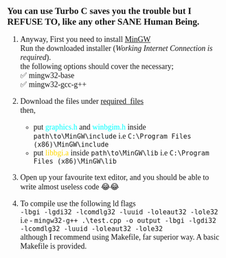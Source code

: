 <div style="font-size:18px; font-family:JetBrains Mono">

<span style="font-size:14px">

## You can use Turbo C saves you the trouble but I REFUSE TO, like any other SANE Human Being.

</span>
    

1. Anyway, First you need to install [MinGW](https://osdn.net/projects/mingw/) 
<br>    Run the downloaded installer (*Working Internet Connection is required*).
<br>    the following options should cover the necessary; 
<br>    ✅ mingw32-base
<br>    ✅ mingw32-gcc-g++   

2. Download the files under [required_files](required_files)    <br> then,
    - put <span style="color:cyan">graphics.h</span> and <span style="color:cyan">winbgim.h</span> inside 
    ```path\to\MinGW\include```
    i.e ```C:\Program Files (x86)\MinGW\include```
    - put <span style="color:gold">libbgi.a</span> inside ```path\to\MinGW\lib```
    i.e ```C:\Program Files (x86)\MinGW\lib```

3. Open up your favourite text editor, and you should be able to write almost useless code 😂😂

4. To compile use the following ld flags <br>
```-lbgi -lgdi32 -lcomdlg32 -luuid -loleaut32 -lole32```
i.e - ```mingw32-g++ .\test.cpp -o output -lbgi -lgdi32 -lcomdlg32 -luuid -loleaut32 -lole32 ```
<br> although I recommend using Makefile, far superior way. A basic Makefile is provided.

</div>
